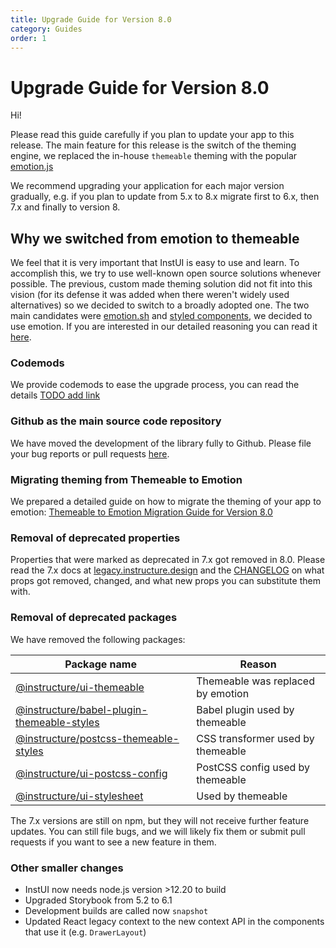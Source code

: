 ```yaml
---
title: Upgrade Guide for Version 8.0
category: Guides
order: 1
---
```


# Upgrade Guide for Version 8.0

Hi!

Please read this guide carefully if you plan to update your app to this release.
The main feature for this release is the switch of the theming engine, we replaced the in-house `themeable` theming with the popular [emotion.js](https://emotion.sh/)

We recommend upgrading your application for each major version gradually, e.g. if you plan to update from 5.x to 8.x migrate first to 6.x, then 7.x and finally to version 8.

## Why we switched from emotion to themeable

We feel that it is very important that InstUI is easy to use and learn. To accomplish this, we try to use well-known open source solutions whenever possible.
The previous, custom made theming solution did not fit into this vision (for its defense it was added when there weren't widely used alternatives)
so we decided to switch to a broadly adopted one. The two main candidates were [emotion.sh](https://emotion.sh) and [styled components](https://styled-components.com), we decided to use emotion.
If you are interested in our detailed reasoning you can read it [here](https://gist.github.com/serikjensen/4ba00b653efac1dbf80543c529adabbc).

### Codemods

We provide codemods to ease the upgrade process, you can read the details [TODO add link]()

### Github as the main source code repository

We have moved the development of the library fully to Github. Please file your bug reports or pull requests [here](#https://github.com/instructure/instructure-ui).

### Migrating theming from Themeable to Emotion

We prepared a detailed guide on how to migrate the theming of your app to emotion: [Themeable to Emotion Migration Guide for Version 8.0](#themeable-to-emotion-migration-guide)

### Removal of deprecated properties

Properties that were marked as deprecated in 7.x got removed in 8.0.
Please read the 7.x docs at [legacy.instructure.design](#https://legacy.instructure.design) and the [CHANGELOG](#CHANGELOG) on what props got removed, changed, and what new props you can substitute them with.

### Removal of deprecated packages

We have removed the following packages:

| Package name                                                                                                           | Reason                            |
| ---------------------------------------------------------------------------------------------------------------------- | --------------------------------- |
| [@instructure/ui-themeable](https://www.npmjs.com/package/@instructure/ui-themeable)                                   | Themeable was replaced by emotion |
| [@instructure/babel-plugin-themeable-styles](https://www.npmjs.com/package/@instructure/babel-plugin-themeable-styles) | Babel plugin used by themeable    |
| [@instructure/postcss-themeable-styles](https://www.npmjs.com/package/@instructure/postcss-themeable-styles)           | CSS transformer used by themeable |
| [@instructure/ui-postcss-config](https://www.npmjs.com/package/@instructure/ui-postcss-config)                         | PostCSS config used by themeable  |
| [@instructure/ui-stylesheet](https://www.npmjs.com/package/@instructure/ui-stylesheet)                                 | Used by themeable                 |

The 7.x versions are still on npm, but they will not receive further feature updates.
You can still file bugs, and we will likely fix them or submit pull requests if you want to see a new feature in them.

### Other smaller changes

- InstUI now needs node.js version >12.20 to build
- Upgraded Storybook from 5.2 to 6.1
- Development builds are called now `snapshot`
- Updated React legacy context to the new context API in the components that use it (e.g. `DrawerLayout`)
